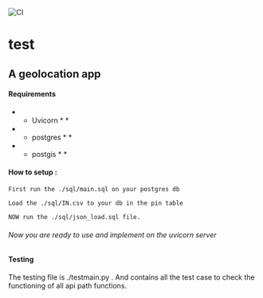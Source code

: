 ![CI](https://github.com/google/pybadges/blob/master/tests/golden-images/complete.svg)

# test
## A geolocation app

#### Requirements
* * Uvicorn * *
* * postgres * *
* * postgis * *

#### How to setup :
```
First run the ./sql/main.sql on your postgres db
```
```
Load the ./sql/IN.csv to your db in the pin table
```
```
NOW run the ./sql/json_load.sql file.
```
###### Now you are ready to use and implement on the uvicorn server

#### Testing
The testing file is ./testmain.py . 
And contains all the test case to check the functioning of all api path functions.

